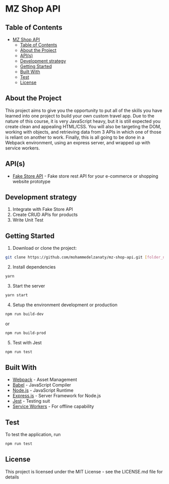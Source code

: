 # MZ Shop API

## Table of Contents

- [MZ Shop API](#mz-shop-api)
  - [Table of Contents](#table-of-contents)
  - [About the Project](#about-the-project)
  - [API(s)](#apis)
  - [Development strategy](#development-strategy)
  - [Getting Started](#getting-started)
  - [Built With](#built-with)
  - [Test](#test)
  - [License](#license)

## About the Project

This project aims to give you the opportunity to put all of the skills you have learned into one project to build your own custom travel app. Due to the nature of this course, it is very JavaScript heavy, but it is still expected you create clean and appealing HTML/CSS. You will also be targeting the DOM, working with objects, and retrieving data from 3 APIs in which one of those is reliant on another to work. Finally, this is all going to be done in a Webpack environment, using an express server, and wrapped up with service workers.

## API(s)

- [Fake Store API](https://fakestoreapi.com/) - Fake store rest API for your e-commerce or shopping website prototype

## Development strategy

1. Integrate with Fake Store API
2. Create CRUD APIs for products
3. Write Unit Test

## Getting Started

1. Download or clone the project:

```bash
git clone https://github.com/mohammedelzanaty/mz-shop-api.git [folder_name]
```

2. Install dependencies

```bash
yarn
```

3. Start the server

```bash
yarn start
```

4. Setup the environment development or production

```bash
npm run build-dev
```

or

```bash
npm run build-prod
```

5. Test with Jest

```bash
npm run test
```

## Built With

- [Webpack](https://webpack.js.org/concepts/) - Asset Management
- [Babel](https://babeljs.io/) - JavaScript Compiler
- [Node.js](https://nodejs.org/en/) - JavaScript Runtime
- [Express.js](https://expressjs.com/) - Server Framework for Node.js
- [Jest](https://jestjs.io/) - Testing suit
- [Service Workers](https://developers.google.com/web/fundamentals/primers/service-workers) - For offline capability

## Test

To test the application, run

```bash
npm run test
```

## License

This project is licensed under the MIT License - see the LICENSE.md file for details
